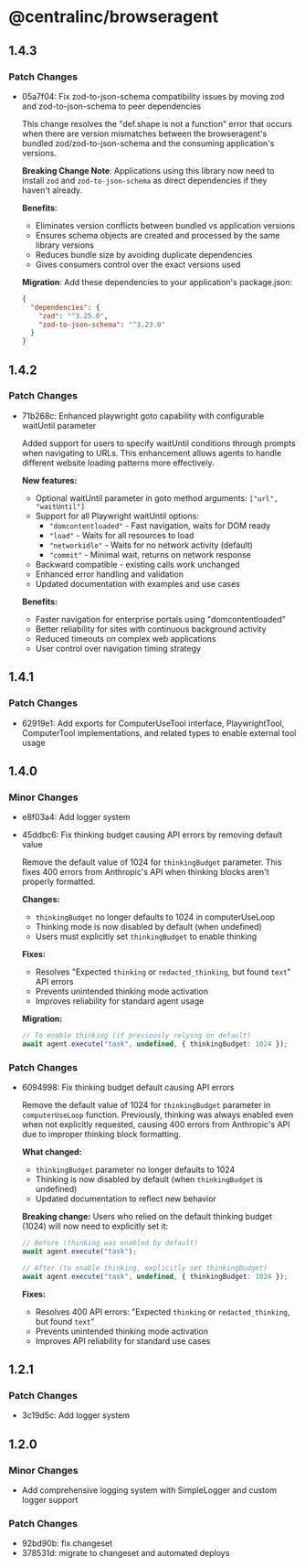 # @centralinc/browseragent

## 1.4.3

### Patch Changes

- 05a7f04: Fix zod-to-json-schema compatibility issues by moving zod and zod-to-json-schema to peer dependencies

  This change resolves the "def.shape is not a function" error that occurs when there are version mismatches between the browseragent's bundled zod/zod-to-json-schema and the consuming application's versions.

  **Breaking Change Note**: Applications using this library now need to install `zod` and `zod-to-json-schema` as direct dependencies if they haven't already.

  **Benefits**:

  - Eliminates version conflicts between bundled vs application versions
  - Ensures schema objects are created and processed by the same library versions
  - Reduces bundle size by avoiding duplicate dependencies
  - Gives consumers control over the exact versions used

  **Migration**: Add these dependencies to your application's package.json:

  ```json
  {
    "dependencies": {
      "zod": "^3.25.0",
      "zod-to-json-schema": "^3.23.0"
    }
  }
  ```

## 1.4.2

### Patch Changes

- 71b268c: Enhanced playwright goto capability with configurable waitUntil parameter

  Added support for users to specify waitUntil conditions through prompts when navigating to URLs. This enhancement allows agents to handle different website loading patterns more effectively.

  **New features:**

  - Optional waitUntil parameter in goto method arguments: `["url", "waitUntil"]`
  - Support for all Playwright waitUntil options:
    - `"domcontentloaded"` - Fast navigation, waits for DOM ready
    - `"load"` - Waits for all resources to load
    - `"networkidle"` - Waits for no network activity (default)
    - `"commit"` - Minimal wait, returns on network response
  - Backward compatible - existing calls work unchanged
  - Enhanced error handling and validation
  - Updated documentation with examples and use cases

  **Benefits:**

  - Faster navigation for enterprise portals using "domcontentloaded"
  - Better reliability for sites with continuous background activity
  - Reduced timeouts on complex web applications
  - User control over navigation timing strategy

## 1.4.1

### Patch Changes

- 62919e1: Add exports for ComputerUseTool interface, PlaywrightTool, ComputerTool implementations, and related types to enable external tool usage

## 1.4.0

### Minor Changes

- e8f03a4: Add logger system
- 45ddbc6: Fix thinking budget causing API errors by removing default value

  Remove the default value of 1024 for `thinkingBudget` parameter. This fixes 400 errors from Anthropic's API when thinking blocks aren't properly formatted.

  **Changes:**

  - `thinkingBudget` no longer defaults to 1024 in computerUseLoop
  - Thinking mode is now disabled by default (when undefined)
  - Users must explicitly set `thinkingBudget` to enable thinking

  **Fixes:**

  - Resolves "Expected `thinking` or `redacted_thinking`, but found `text`" API errors
  - Prevents unintended thinking mode activation
  - Improves reliability for standard agent usage

  **Migration:**

  ```typescript
  // To enable thinking (if previously relying on default)
  await agent.execute("task", undefined, { thinkingBudget: 1024 });
  ```

### Patch Changes

- 6094998: Fix thinking budget default causing API errors

  Remove the default value of 1024 for `thinkingBudget` parameter in `computerUseLoop` function. Previously, thinking was always enabled even when not explicitly requested, causing 400 errors from Anthropic's API due to improper thinking block formatting.

  **What changed:**

  - `thinkingBudget` parameter no longer defaults to 1024
  - Thinking is now disabled by default (when `thinkingBudget` is undefined)
  - Updated documentation to reflect new behavior

  **Breaking change:**
  Users who relied on the default thinking budget (1024) will now need to explicitly set it:

  ```typescript
  // Before (thinking was enabled by default)
  await agent.execute("task");

  // After (to enable thinking, explicitly set thinkingBudget)
  await agent.execute("task", undefined, { thinkingBudget: 1024 });
  ```

  **Fixes:**

  - Resolves 400 API errors: "Expected `thinking` or `redacted_thinking`, but found `text`"
  - Prevents unintended thinking mode activation
  - Improves API reliability for standard use cases

## 1.2.1

### Patch Changes

- 3c19d5c: Add logger system

## 1.2.0

### Minor Changes

- Add comprehensive logging system with SimpleLogger and custom logger support

### Patch Changes

- 92bd90b: fix changeset
- 378531d: migrate to changeset and automated deploys
